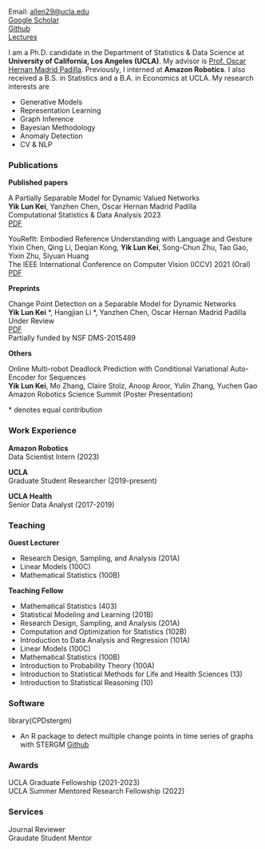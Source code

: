 Email: allen29@ucla.edu\
[Google Scholar](https://scholar.google.com/citations?hl=en&user=EveYevcAAAAJ)\
[Github](https://github.com/allenkei)\
[Lectures](https://www.youtube.com/c/AllenKei/videos)

I am a Ph.D. candidate in the Department of Statistics & Data Science at **University of California, Los Angeles (UCLA)**. My advisor is [Prof. Oscar Hernan Madrid Padilla](https://hernanmp.github.io). Previously, I interned at **Amazon Robotics**. I also received a B.S. in Statistics and a B.A. in Economics at UCLA. My research interests are 

- Generative Models
- Representation Learning
- Graph Inference
- Bayesian Methodology
- Anomaly Detection
- CV & NLP


### Publications

**Published papers**

A Partially Separable Model for Dynamic Valued Networks\
**Yik Lun Kei**, Yanzhen Chen, Oscar Hernan Madrid Padilla\
Computational Statistics & Data Analysis 2023\
[PDF](https://arxiv.org/pdf/2205.13651.pdf)

YouRefIt: Embodied Reference Understanding with Language and Gesture\
Yixin Chen, Qing Li, Deqian Kong, **Yik Lun Kei**, Song-Chun Zhu, Tao Gao, Yixin Zhu, Siyuan Huang\
The IEEE International Conference on Computer Vision (ICCV) 2021 (Oral)\
[PDF](http://openaccess.thecvf.com/content/ICCV2021/papers/Chen_YouRefIt_Embodied_Reference_Understanding_With_Language_and_Gesture_ICCV_2021_paper.pdf)

**Preprints**

Change Point Detection on a Separable Model for Dynamic Networks\
**Yik Lun Kei** \*, Hangjian Li \*, Yanzhen Chen, Oscar Hernan Madrid Padilla\
Under Review\
[PDF](https://arxiv.org/pdf/2303.17642.pdf)\
Partially funded by NSF DMS-2015489

**Others**

Online Multi-robot Deadlock Prediction with Conditional Variational Auto-Encoder for Sequences\
**Yik Lun Kei**, Mo Zhang, Claire Stolz, Anoop Aroor, Yulin Zhang, Yuchen Gao\
Amazon Robotics Science Summit (Poster Presentation)

\* denotes equal contribution

### Work Experience

**Amazon Robotics**\
Data Scientist Intern (2023)

**UCLA**\
Graduate Student Researcher (2019-present)

**UCLA Health**\
Senior Data Analyst (2017-2019)

### Teaching

**Guest Lecturer**
- Research Design, Sampling, and Analysis (201A)
- Linear Models (100C)
- Mathematical Statistics (100B)

**Teaching Fellow**
- Mathematical Statistics (403)
- Statistical Modeling and Learning (201B)
- Research Design, Sampling, and Analysis (201A)
- Computation and Optimization for Statistics (102B)
- Introduction to Data Analysis and Regression (101A)
- Linear Models (100C)
- Mathematical Statistics (100B)
- Introduction to Probability Theory (100A)
- Introduction to Statistical Methods for Life and Health Sciences (13)
- Introduction to Statistical Reasoning (10)

### Software 

library(CPDstergm)
- An R package to detect multiple change points in time series of graphs with STERGM
[Github](https://github.com/allenkei/CPDstergm)


### Awards
UCLA Graduate Fellowship (2021-2023)\
UCLA Summer Mentored Research Fellowship (2022)

### Services
Journal Reviewer\
Graudate Student Mentor

